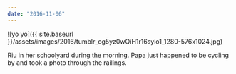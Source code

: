 ```yaml
---
date: "2016-11-06"
---
```


![yo yo]({{ site.baseurl }}/assets/images/2016/tumblr_og5yz0wQiH1r16syio1_1280-576x1024.jpg)

Riu in her schoolyard during the morning. Papa just happened to be cycling by and took a photo through the railings.
